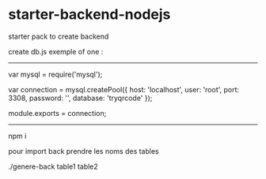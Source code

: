 # starter-backend-nodejs
starter pack to create backend 

create db.js 
exemple of one : 


--------------------------------------


var mysql = require('mysql');

var connection = mysql.createPool({
    host: 'localhost',
    user: 'root',
    port:  3308,
    password: '',
    database: 'tryqrcode'
});


module.exports = connection;


--------------------------------------

npm i 


pour import back prendre les noms des tables

./genere-back table1 table2
